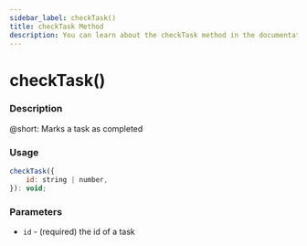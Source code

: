 ```yaml
---
sidebar_label: checkTask()
title: checkTask Method
description: You can learn about the checkTask method in the documentation of the DHTMLX JavaScript To Do List library. Browse developer guides and API reference, try out code examples and live demos, and download a free 30-day evaluation version of DHTMLX To Do List.
---
```


# checkTask()

### Description

@short: Marks a task as completed

### Usage

~~~js
checkTask({
    id: string | number,
}): void;
~~~

### Parameters

- `id` - (required) the id of a task